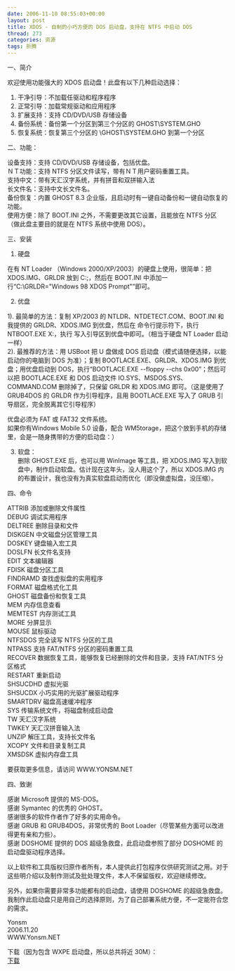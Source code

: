 ```yaml
---
date: 2006-11-10 08:55:03+00:00
layout: post
title: XDOS - 自制的小巧方便的 DOS 启动盘，支持在 NTFS 中启动 DOS
thread: 273
categories: 资源
tags: 折腾
---
```


一、简介  
  
欢迎使用功能强大的 XDOS 启动盘！此盘有以下几种启动选择：  
  
   1. 干净引导：不加载任驱动和程序程序  
   2. 正常引导：加载常规驱动和应用程序  
   3. 扩展支持：支持 CD/DVD/USB 存储设备  
   4. 备份系统：备份第一个分区到第三个分区的 GHOST\SYSTEM.GHO  
   5. 恢复系统：恢复第三个分区的 \GHOST\SYSTEM.GHO 到第一个分区  
  
二、功能：  
  
设备支持：支持 CD/DVD/USB 存储设备，包括优盘。  
ＮＴ功能：支持 NTFS 分区文件读写，带有ＮＴ用户密码重置工具。  
支持中文：带有天汇汉字系统，并有拼音和双拼输入法  
长文件名：支持中文长文件名。  
备份恢复：内置 GHOST 8.3 企业版，且启动时有一键自动备份和一键自动恢复的功能。  
使用方便：除了 BOOT.INI 之外，不需要更改其它设置，且能放在 NTFS 分区（做此盘主要目的就是在 NTFS 系统中使用 DOS）。<!-- more -->  
  
三、安装  
  
1. 硬盘  
  
在有 NT Loader （Windows 2000/XP/2003）的硬盘上使用，很简单：把 XDOS.IMG、GRLDR 放到 C:\;，然后在 BOOT.INI 中添加一行“C:\GRLDR="Windows 98 XDOS Prompt"”即可。  
  
2. 优盘  
  
1). 最简单的方法：复制 XP/2003 的 NTLDR、NTDETECT.COM、BOOT.INI 和我提供的 GRLDR、XDOS.IMG 到优盘，然后在 命令行提示符下，执行 NTBOOT.EXE X:，执行 写入引导区到优盘中即可。（相当于硬盘 NT Loader 启动一样）  
2). 最推荐的方法：用 USBoot 把 U 盘做成 DOS 启动盘（模式请随便选择，以能启动你的电脑到 DOS 为准）；复制 BOOTLACE.EXE、GRLDR、XDOS.IMG 到优盘；用优盘启动到 DOS，执行“BOOTLACE.EXE --floppy --chs 0x00”；然后可以把 BOOTLACE.EXE 和 DOS 启动文件 IO.SYS、MSDOS.SYS、COMMAND.COM 删除掉了，只保留 GRLDR 和 XDOS.IMG 即可。（这是使用了 GRUB4DOS 的 GRLDR 作为引导程序，且用 BOOTLACE.EXE 写入了 GRUB 引导扇区，完全脱离其它引导程序）  
  
优盘必须为 FAT 或 FAT32 文件系统。  
如果你有Windows Mobile 5.0 设备，配合 WM5torage，把这个放到手机的存储里，会是一随身携带的方便的启动盘：）  
  
3. 软盘：  
删除 GHOST.EXE 后，也可以用 WinImage 等工具，把 XDOS.IMG 写入到软盘中，制作启动软盘。估计现在这年头，没人用这个了，所以 XDOS.IMG 内的布置设计，我也没有为真实软盘启动而优化（即没做虚拟盘，没压缩）。  
  
  
四、命令  
  
ATTRIB    添加或删除文件属性  
DEBUG     调试实用程序  
DELTREE   删除目录和文件  
DISKGEN   中文磁盘分区管理工具  
DOSKEY    键盘输入宏工具  
DOSLFN    长文件名支持  
EDIT      文本编辑器  
FDISK     磁盘分区工具  
FINDRAMD  查找虚拟盘的实用程序  
FORMAT    磁盘格式化工具  
GHOST     磁盘备份和恢复工具  
MEM       内存信息查看  
MEMTEST   内存测试工具  
MORE      分屏显示  
MOUSE     鼠标驱动  
NTFSDOS   完全读写 NTFS 分区的工具  
NTPASS    支持 FAT/NTFS 分区的密码重置工具  
RECOVER   数据恢复工具，能够恢复已经删除的文件和目录，支持 FAT/NTFS 分区格式  
RESTART   重新启动  
SHSUCDHD  虚拟光驱  
SHSUCDX   小巧实用的光驱扩展驱动程序  
SMARTDRV  磁盘高速缓冲程序  
SYS       传输系统文件，将磁盘制成启动盘  
TW        天汇汉字系统  
TWKEY     天汇汉拼音输入法  
UNZIP     解压工具，支持长文件名  
XCOPY     文件和目录复制工具  
XMSDSK    虚拟内存盘工具  
  
  
要获取更多信息，请访问 WWW.YONSM.NET  
  
四、致谢  
  
感谢 Microsoft 提供的 MS-DOS。  
感谢 Symantec 的优秀的 GHOST。  
感谢很多的软件作者作了好多的实用命令。  
感谢 GRUB 和 GRUB4DOS，非常优秀的 Boot Loader（尽管某些方面可以改进得更有亲和力些）。  
感谢 DOSHOME 提供的 DOS 超级急救盘，此启动盘参照了部分 DOSHOME 的启动盘驱动程序选择。  
  
以上软件和工具版权归原作者所有，本人提供此打包程序仅供研究测试之用。对于这些明介绍以及制作测试及批处理文件，本人不保留版权，欢迎继续修改。  
  
另外，如果你需要非常多功能都有的启动盘，请使用 DOSHOME 的超级急救盘。我制作此启动盘只是用自己的选择原则，为了自己部署系统方便，不一定能符合您的需求。  
  
  
Yonsm  
2006.11.20  
WWW.Yonsm.NET  
  
下载（因为包含 WXPE 启动盘，所以总共将近 30M）：  
[下载](/assets/BOOT.rar) 
